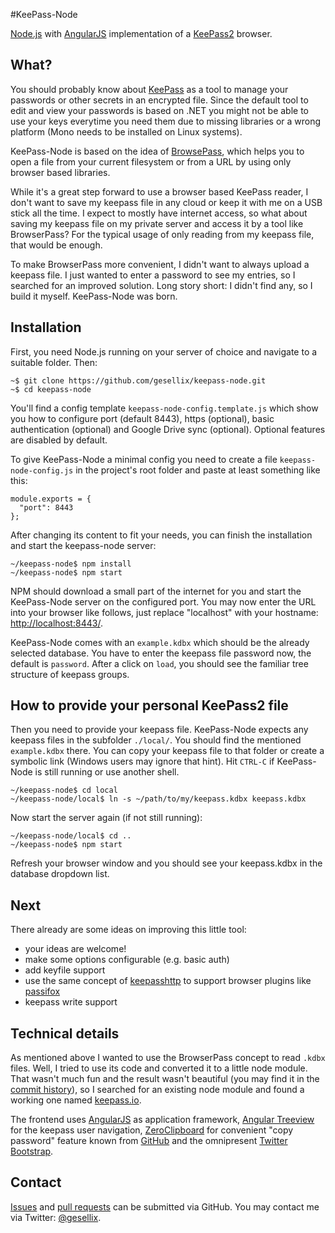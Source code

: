 #KeePass-Node

[Node.js](http://nodejs.org/) with [AngularJS](http://angularjs.org/) implementation of a [KeePass2](http://www.keepass.info/) browser.

## What?
You should probably know about [KeePass](http://www.keepass.info/) as a tool to manage your passwords or
other secrets in an encrypted file. Since the default tool to edit and view your passwords is based on .NET
you might not be able to use your keys everytime you need them due to missing libraries
or a wrong platform (Mono needs to be installed on Linux systems).

KeePass-Node is based on the idea of [BrowsePass](http://bitbucket.org/namn/browsepass), which helps you
to open a file from your current filesystem or from a URL by using only browser based libraries.

While it's a great step forward to use a browser based KeePass reader, I don't want to save my keepass file
in any cloud or keep it with me on a USB stick all the time. I expect to mostly have internet access, so
what about saving my keepass file on my private server and access it by a tool like BrowserPass?
For the typical usage of only reading from my keepass file, that would be enough.

To make BrowserPass more convenient, I didn't want to always upload a keepass file. I just wanted to enter
a password to see my entries, so I searched for an improved solution. Long story short: I didn't find any,
so I build it myself. KeePass-Node was born.

## Installation
First, you need Node.js running on your server of choice and navigate to a suitable folder. Then:
````
~$ git clone https://github.com/gesellix/keepass-node.git
~$ cd keepass-node
````
You'll find a config template `keepass-node-config.template.js` which show you how to configure port (default 8443),
https (optional),  basic authentication (optional) and Google Drive sync (optional). Optional features are disabled by default.

To give KeePass-Node a minimal config you need to create a file `keepass-node-config.js` in the project's root
folder and paste at least something like this:
````
module.exports = {
  "port": 8443
};
````

After changing its content to fit your needs, you can finish the installation and start the keepass-node server:
````
~/keepass-node$ npm install
~/keepass-node$ npm start
````
NPM should download a small part of the internet for you and start the KeePass-Node server on the configured port.
You may now enter the URL into your browser like follows,
just replace "localhost" with your hostname: [http://localhost:8443/](http://localhost:8443/).

KeePass-Node comes with an `example.kdbx` which should be the already selected database. You have
to enter the keepass file password now, the default is `password`. After a click on `load`, you should
see the familiar tree structure of keepass groups.

## How to provide your personal KeePass2 file
Then you need to provide your keepass file. KeePass-Node expects any keepass files in the subfolder `./local/`.
You should find the mentioned `example.kdbx` there. You can copy your keepass file to that folder
or create a symbolic link (Windows users may ignore that hint). Hit `CTRL-C` if KeePass-Node is still running
or use another shell.
````
~/keepass-node$ cd local
~/keepass-node/local$ ln -s ~/path/to/my/keepass.kdbx keepass.kdbx
````
Now start the server again (if not still running):
````
~/keepass-node/local$ cd ..
~/keepass-node$ npm start
````
Refresh your browser window and you should see your keepass.kdbx in the database dropdown list.

## Next
There already are some ideas on improving this little tool:
* your ideas are welcome!
* make some options configurable (e.g. basic auth)
* add keyfile support
* use the same concept of [keepasshttp](https://github.com/pfn/keepasshttp) to support browser plugins like [passifox](https://github.com/pfn/passifox/)
* keepass write support

## Technical details
As mentioned above I wanted to use the BrowserPass concept to read `.kdbx` files. Well, I tried to use its code and converted it to a little
node module. That wasn't much fun and the result wasn't beautiful (you may find it in the [commit history](https://github.com/gesellix/keepass-node/tree/2a4f6c5c344db6b2b105688098e9c653748461dc)),
so I searched for an existing node module and found a working one named [keepass.io](https://github.com/NeoXiD/keepass.io).

The frontend uses [AngularJS](http://angularjs.org/) as application framework, [Angular Treeview](https://github.com/eu81273/angular.treeview)
for the keepass user navigation, [ZeroClipboard](https://github.com/zeroclipboard/zeroclipboard) for convenient "copy password" feature
known from [GitHub](https://github.com/) and the omnipresent [Twitter Bootstrap](http://getbootstrap.com/).

## Contact
[Issues](https://github.com/gesellix/keepass-node/issues) and [pull requests](https://github.com/gesellix/keepass-node/pulls) can be submitted via GitHub.
You may contact me via Twitter: [@gesellix](https://twitter.com/gesellix).
